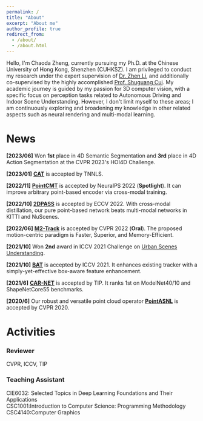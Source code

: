 ```yaml
---
permalink: /
title: "About"
excerpt: "About me"
author_profile: true
redirect_from: 
  - /about/
  - /about.html
---
```



<!-- Hi! I am Chaoda Zheng, a Ph.D. student at the Chinese University of Hong Kong, Shenzhen (CUHKSZ) in the [School of Science and Engineering](https://sse.cuhk.edu.cn/en) and [Future Network of Intelligence Institute (FNII)](https://fnii.cuhk.edu.cn/).
I am currently supervised by [Dr. Zhen Li](https://mypage.cuhk.edu.cn/academics/lizhen/) and co-supervised by [Shuguang Cui](https://sse.cuhk.edu.cn/en/faculty/cuishuguang).

My research interests focus on 3D computer vision, including - but not limited to - 3D object detection and tracking, Scene understanding. -->

Hello, I'm Chaoda Zheng, currently pursuing my Ph.D. at the Chinese University of Hong Kong, Shenzhen (CUHKSZ).
I am privileged to conduct my research under the expert supervision of [Dr. Zhen Li](https://mypage.cuhk.edu.cn/academics/lizhen/), and additionally co-supervised by the highly accomplished [Prof. Shuguang Cui](https://sse.cuhk.edu.cn/en/faculty/cuishuguang).
My academic journey is guided by my passion for 3D computer vision, with a specific focus on perception tasks related to Autonomous Driving and Indoor Scene Understanding. However, I don't limit myself to these areas; I am continuously exploring and broadening my knowledge in other related aspects such as neural rendering and multi-modal learning.


# News
**[2023/06]** Won **1st** place in 4D Semantic Segmentation and **3rd** place in 4D Action Segmentation at the CVPR 2023's HOI4D Challenge.  

**[2023/01]** [**CAT**](https://ieeexplore.ieee.org/document/10011208) is accepted by TNNLS.  

**[2022/11]** [**PointCMT**](https://github.com/ZhanHeshen/PointCMT) is accepted by NeuraIPS 2022 (**Spotlight**). It can improve arbitrary point-based encoder via cross-modal training.  

**[2022/10]** [**2DPASS**](https://github.com/yanx27/2DPASS) is accepted by ECCV 2022. With cross-modal distillation, our pure point-based network beats multi-modal networks in KITTI and NuScenes.  

**[2022/06]** [**M2-Track**](https://ghostish.github.io/MM-Track/) is accepted by CVPR 2022 (**Oral**). The proposed motion-centric paradigm is Faster, Superior, and Memory-Efficient.   

**[2021/10]** Won **2nd** award in ICCV 2021 Challenge on [Urban Scenes Understanding](https://competitions.codalab.org/competitions/31519#learn_the_details).

**[2021/10]** [**BAT**](https://github.com/Ghostish/BAT) is accepted by ICCV 2021. It enhances existing tracker with a simply-yet-effective box-aware feature enhancement.

**[2021/6]** [**CAR-NET**](https://ieeexplore.ieee.org/document/9442303) is accepted by TIP. It ranks 1st on ModelNet40/10 and ShapeNetCore55 benchmarks.

**[2020/6]** Our robust and versatile point cloud operator [**PointASNL**](https://github.com/yanx27/PointASNL) is accepted by CVPR 2020. 

# Activities
### Reviewer
CVPR, ICCV, TIP

### Teaching Assistant
CIE6032: Selected Topics in Deep Learning Foundations and Their Applications  
CSC1001:Introduction to Computer Science: Programming Methodology  
CSC4140:Computer Graphics

